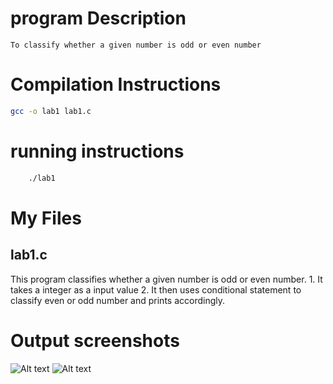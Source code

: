 # program Description 

    To classify whether a given number is odd or even number

# Compilation Instructions
```bash
gcc -o lab1 lab1.c 
```

# running instructions 

```bash
    ./lab1
```

# My Files
## lab1.c

This program classifies whether a given number is odd or even number.
    1. It takes a integer as a input value
    2. It then uses conditional statement to classify even or odd number and prints accordingly.

# Output screenshots
![Alt text](image.png)
![Alt text](image-1.png)